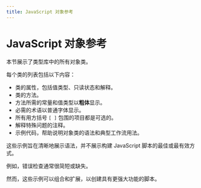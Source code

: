 ```yaml
---
title: JavaScript 对象参考
---
```

# JavaScript 对象参考

本节展示了类型库中的所有对象类。

每个类的列表包括以下内容：

- 类的属性，包括值类型、只读状态和解释。
- 类的方法。
 - 方法所需的常量和值类型以**粗体**显示。
 - 必需的术语以普通字体显示。
 - 所有用方括号 `[ ]` 包围的项目都是可选的。
- 解释特殊问题的注释。
- 示例代码，帮助说明对象类的语法和典型工作流用法。

这些示例旨在清晰地展示语法，并不展示构建 JavaScript 脚本的最佳或最有效方式。

例如，错误检查通常很简短或缺失。

然而，这些示例可以组合和扩展，以创建具有更强大功能的脚本。
